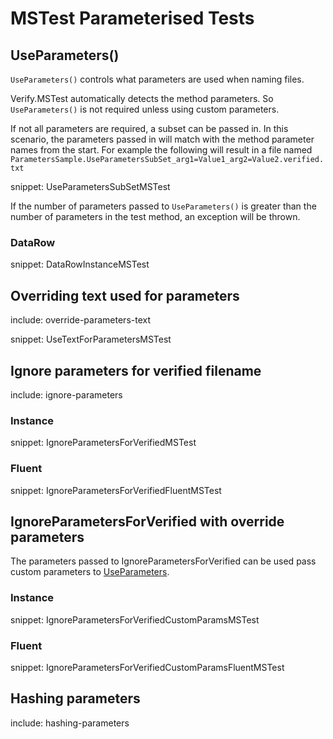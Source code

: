 # MSTest Parameterised Tests


## UseParameters()

`UseParameters()` controls what parameters are used when naming files.

Verify.MSTest automatically detects the method parameters. So `UseParameters()` is not required unless using custom parameters.

If not all parameters are required, a subset can be passed in. In this scenario, the parameters passed in will match with the method parameter names from the start. For example the following will result in a file named `ParametersSample.UseParametersSubSet_arg1=Value1_arg2=Value2.verified.txt`

snippet: UseParametersSubSetMSTest

If the number of parameters passed to `UseParameters()` is greater than the number of parameters in the test method, an exception will be thrown.


### DataRow

snippet: DataRowInstanceMSTest


## Overriding text used for parameters

include: override-parameters-text

snippet: UseTextForParametersMSTest


## Ignore parameters for verified filename

include: ignore-parameters


### Instance

snippet: IgnoreParametersForVerifiedMSTest


### Fluent

snippet: IgnoreParametersForVerifiedFluentMSTest


## IgnoreParametersForVerified with override parameters

The parameters passed to IgnoreParametersForVerified can be used pass custom parameters to [UseParameters](#UseParameters).


### Instance

snippet: IgnoreParametersForVerifiedCustomParamsMSTest


### Fluent

snippet: IgnoreParametersForVerifiedCustomParamsFluentMSTest


## Hashing parameters

include: hashing-parameters